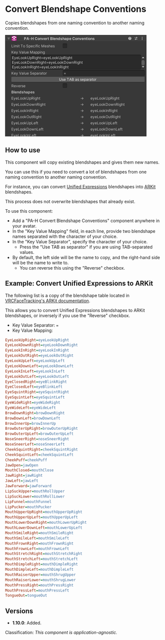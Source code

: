 ﻿# Convert Blendshape Conventions

Copies blendshapes from one naming convention to another naming convention.

![Unity_Kwht5QWD83.png](..%2Fimg%2FUnity_Kwht5QWD83.png)

## How to use

This component will copy existing blendshapes and gives them new names.

You can use this if you need to convert a lot of blendshapes from one naming convention to another naming convention.

For instance, you can convert [Unified Expressions](https://docs.vrcft.io/docs/tutorial-avatars/tutorial-avatars-extras/unified-blendshapes) blendshapes into [ARKit](https://docs.vrcft.io/docs/tutorial-avatars/tutorial-avatars-extras/compatibility/arkit) blendshapes. 

This process does not overwrite blendshapes that already exist.

To use this component:
- Add a "PA-H Convert Blendshape Conventions" component anywhere in your avatar.
- In the "Key Value Mapping" field, in each line, provide two blendshape names separated with the character of your choice.
- In the "Key Value Separator", specify the character of your choice.
  - Press the "Use TAB as separator" if you are using TAB-separated values.
- By default, the left side will be the name to copy, and the right-hand side will be the name to write to.
  - You can reverse this using the "Reverse" checkbox.

## Example: Convert Unified Expressions to ARKit

The following list is a copy of the blendshape table located in [VRCFaceTracking's ARKit documentation](https://docs.vrcft.io/docs/tutorial-avatars/tutorial-avatars-extras/compatibility/arkit).

This allows you to convert Unified Expressions blendshapes to ARKit blendshapes, or inversely if you use the "Reverse" checkbox.

- Key Value Separator: `=`
- Key Value Mapping:

```ini
EyeLookUpRight=eyeLookUpRight
EyeLookDownRight=eyeLookDownRight
EyeLookInRight=eyeLookInRight
EyeLookOutRight=eyeLookOutRight
EyeLookUpLeft=eyeLookUpLeft
EyeLookDownLeft=eyeLookDownLeft
EyeLookInLeft=eyeLookInLeft
EyeLookOutLeft=eyeLookOutLeft
EyeClosedRight=eyeBlinkRight
EyeClosedLeft=eyeBlinkLeft
EyeSquintRight=eyeSquintRight
EyeSquintLeft=eyeSquintLeft
EyeWideRight=eyeWideRight
EyeWideLeft=eyeWideLeft
BrowDownRight=browDownRight
BrowDownLeft=browDownLeft
BrowInnerUp=browInnerUp
BrowOuterUpRight=browOuterUpRight
BrowOuterUpLeft=browOuterUpLeft
NoseSneerRight=noseSneerRight
NoseSneerLeft=noseSneerLeft
CheekSquintRight=cheekSquintRight
CheekSquintLeft=cheekSquintLeft
CheekPuff=cheekPuff
JawOpen=jawOpen
MouthClosed=mouthClose
JawRight=jawRight
JawLeft=jawLeft
JawForward=jawForward
LipSuckUpper=mouthRollUpper
LipSuckLower=mouthRollLower
LipFunnel=mouthFunnel
LipPucker=mouthPucker
MouthUpperUpRight=mouthUpperUpRight
MouthUpperUpLeft=mouthUpperUpLeft
MouthLowerDownRight=mouthLowerUpRight
MouthLowerDownLeft=mouthLowerUpLeft
MouthSmileRight=mouthSmileRight
MouthSmileLeft=mouthSmileLeft
MouthFrownRight=mouthFrownRight
MouthFrownLeft=mouthFrownLeft
MouthStretchRight=mouthStretchRight
MouthStretchLeft=mouthStretchLeft
MouthDimpleRight=mouthDimpleRight
MouthDimpleLeft=mouthDimpleLeft
MouthRaiserUpper=mouthShrugUpper
MouthRaiserLower=mouthShrugLower
MouthPressRight=mouthPressRight
MouthPressLeft=mouthPressLeft
TongueOut=tongueOut
```

## Versions

- **1.10.0**: Added.

Classification: *This component is application-agnostic.*